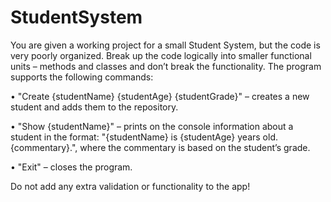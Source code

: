 # StudentSystem

You are given a working project for a small Student System, but the code is very poorly organized. Break up the code logically into smaller functional units – methods and classes and don’t break the functionality.
The program supports the following commands:

•	"Create {studentName} {studentAge} {studentGrade}" – creates a new student and adds them to the repository.

•	"Show {studentName}" – prints on the console information about a student in the format:
"{studentName} is {studentAge} years old. {commentary}.", where the commentary is based on the student’s grade.

•	"Exit" – closes the program.

Do not add any extra validation or functionality to the app!
